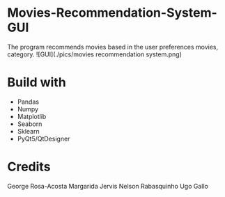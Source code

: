 # Movies-Recommendation-System-GUI
The program recommends movies based in the user preferences movies, category.
![GUI](./pics/movies recommendation system.png)

# Build with
* Pandas
* Numpy
* Matplotlib
* Seaborn
* Sklearn
* PyQt5/QtDesigner

# Credits
George Rosa-Acosta
Margarida Jervis
Nelson Rabasquinho
Ugo Gallo




